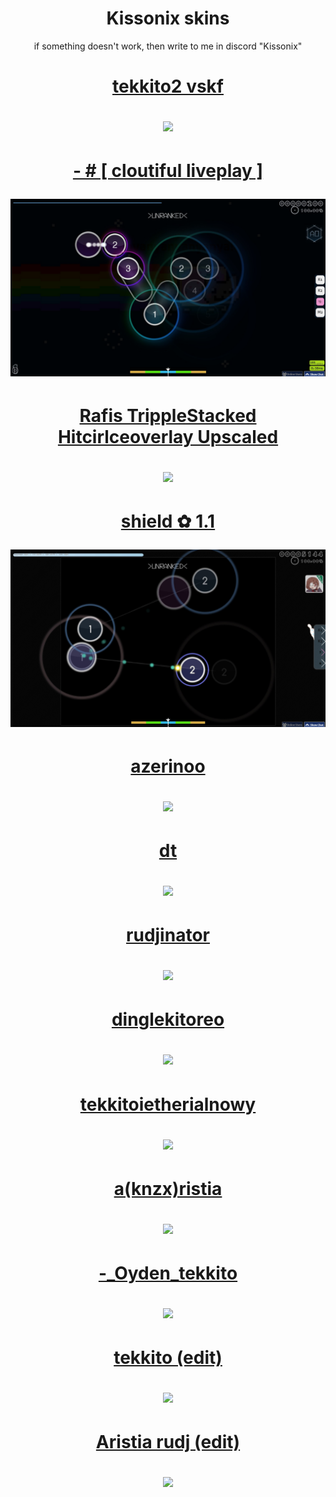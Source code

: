 <h1 align="center">Kissonix skins</h1>
<p align="center" >
  if something doesn't work, then write to me in discord "Kissonix"
</p>
<h1 align="center">
  <a href="https://github.com/Kisson1x/skins/raw/refs/heads/main/_%E2%80%A2%20tekkito2_vskf.osk">
    <p align="center">
      tekkito2 vskf
    </p>
    <img src="https://github.com/thepro2k/Maliszewski-osu-skins/assets/108192718/49b1bc8f-9bc3-4952-bf78-0276e2ec54d8"/>
  </a>
</h1>
<h1 align="center">
  <a href="https://github.com/Kisson1x/skins/raw/refs/heads/main/-%20%20%20%20%20%20%20%20%20%20%20%20%23%20%20%5B%20cloutiful%20liveplay%20%5D.osk">
    <p align="center">
      - # [ cloutiful liveplay ]
    </p>
    <img src="https://github.com/Kisson1x/skins/blob/main/screenshot121.jpg?raw=true"/>
  </a>
</h1>
<h1 align="center">
  <a href="https://github.com/Kisson1x/skins/raw/refs/heads/main/Rafis%20TrippleStacked%20Hitcirlceoverlay%20Upscaled.osk">
    <p align="center">
      Rafis TrippleStacked Hitcirlceoverlay Upscaled
    </p>
    <img src="https://i.ibb.co/3WpF3vP/screenshot042.jpg"/>
  </a>
</h1>
<h1 align="center">
  <a href="https://github.com/Kisson1x/skins/raw/refs/heads/main/shield%20%E2%9C%BF%201.1.osk">
    <p align="center">
      shield ✿ 1.1
    </p>
    <img src="https://github.com/Kisson1x/skins/blob/main/screenshot050.jpg?raw=true"/>
  </a>
</h1>
<h1 align="center">
  <a href="https://github.com/Kisson1x/skins/raw/refs/heads/main/azerinoo.osk">
    <p align="center">
      azerinoo
    </p>
    <img src="https://i.ibb.co/LrGWkqT/screenshot022.jpg"/>
  </a>
</h1>
<h1 align="center">
  <a href="https://github.com/Kisson1x/skins/raw/refs/heads/main/dt.osk">
    <p align="center">
      dt
    </p>
    <img src="https://i.ibb.co/0nDRLQr/screenshot015.jpg"/>
  </a>
</h1>
<h1 align="center">
  <a href="https://github.com/Kisson1x/skins/raw/refs/heads/main/rudjinator.osk">
    <p align="center">
      rudjinator
    </p>
    <img src="https://i.ibb.co/LdpgP2PB/screenshot024.jpg"/>
  </a>
</h1>
<h1 align="center">
  <a href="https://github.com/Kisson1x/skins/raw/refs/heads/main/dinglekitoreo.osk">
    <p align="center">
      dinglekitoreo
    </p>
    <img src="https://i.ibb.co/R7120SF/screenshot018.jpg"/>
  </a>
</h1>
<h1 align="center">
  <a href="https://github.com/Kisson1x/skins/raw/refs/heads/main/tekkitoietherialnowy.osk">
    <p align="center">
      tekkitoietherialnowy
    </p>
    <img src="https://i.ibb.co/sq1wfZy/screenshot030.jpg"/>
  </a>
</h1>
<h1 align="center">
  <a href="https://github.com/Kisson1x/skins/raw/refs/heads/main/a(knzx)ristia.osk">
    <p align="center">
      a(knzx)ristia
    </p>
    <img src="https://i.ibb.co/0jn3C27C/screenshot102.jpg"/>
  </a>
</h1>
<h1 align="center">
  <a href="https://github.com/Kisson1x/skins/raw/refs/heads/main/-_Oyden_tekkito.osk">
    <p align="center">
      -_Oyden_tekkito
    </p>
    <img src="https://i.ibb.co/fvFq3KQ/screenshot031.jpg"/>
  </a>
</h1>
<h1 align="center">
  <a href="https://github.com/Kisson1x/skins/raw/refs/heads/main/tekkito%20(edit).osk">
    <p align="center">
      tekkito (edit)
    </p>
    <img src="https://i.ibb.co/LdXWVjC/screenshot041.jpg"/>
  </a>
</h1>
<h1 align="center">
  <a href="https://github.com/Kisson1x/skins/raw/refs/heads/main/aristia%20rudj%20(edit).osk">
    <p align="center">
      Aristia rudj (edit)
    </p>
    <img src="https://i.ibb.co/KxnQ16s/screenshot043.jpg"/>
  </a>
</h1>
<!-- Skin template, part to edit are wrapped in ``
<h1 align="center">
  <a href="`link to the skin`">
    <p align="center">
      `skin's name`
    </p>
    <img src="`link to the screenshot`"/>
  </a>
</h1>
-->
